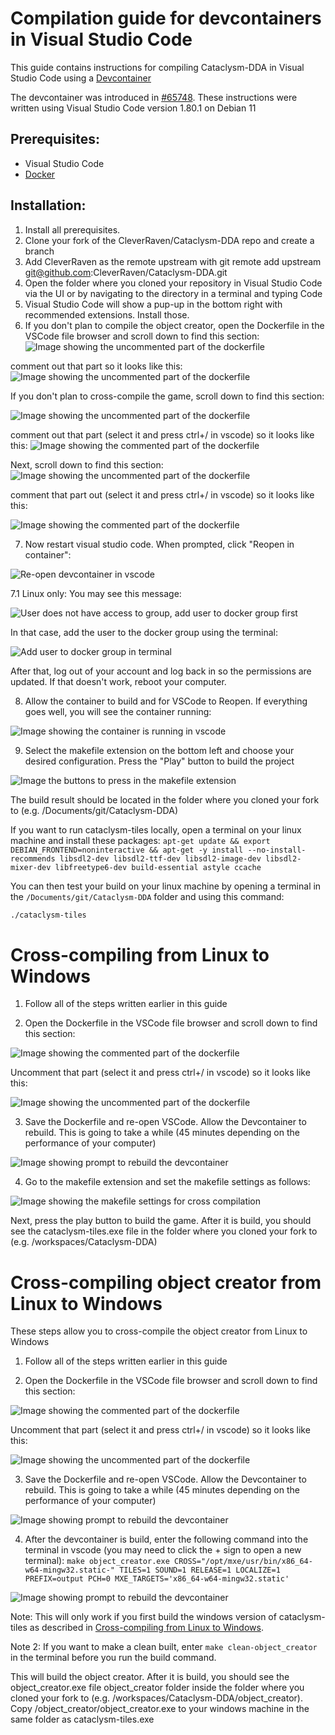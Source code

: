 # Compilation guide for devcontainers in Visual Studio Code

This guide contains instructions for compiling Cataclysm-DDA in Visual Studio Code using a [Devcontainer](https://code.visualstudio.com/learn/develop-cloud/containers)

The devcontainer was introduced in [#65748](https://github.com/CleverRaven/Cataclysm-DDA/pull/65748). These instructions were written using Visual Studio Code version 1.80.1 on Debian 11

## Prerequisites:

* Visual Studio Code
* [Docker](https://docs.docker.com/engine/install/)


## Installation:

1. Install all prerequisites.
2. Clone your fork of the CleverRaven/Cataclysm-DDA repo and create a branch
3. Add CleverRaven as the remote upstream with git remote add upstream git@github.com:CleverRaven/Cataclysm-DDA.git
4. Open the folder where you cloned your repository in Visual Studio Code via the UI or by navigating to the directory in a terminal and typing Code
5. Visual Studio Code will show a pup-up in the bottom right with recommended extensions. Install those.
6. If you don't plan to compile the object creator, open the Dockerfile in the VSCode file browser and scroll down to find this section:
  ![Image showing the uncommented part of the dockerfile](../img/Devcontainer-Find-Uncommented-Linux-QT5-Libs.png)

  comment out that part so it looks like this:
  ![Image showing the uncommented part of the dockerfile](../img/Devcontainer-Commented-Out-Qt5-Linux-Libs.png)

If you don't plan to cross-compile the game, scroll down to find this section:

  ![Image showing the uncommented part of the dockerfile](../img/Devcontainer-Uncomment-Windows-Part-In-Dockerfile.png)

  comment out that part (select it and press ctrl+/ in vscode) so it looks like this:
  ![Image showing the commented part of the dockerfile](../img/Devcontainer-Find-Commented-Windows-Commands-In-Dockerfile.png)

Next, scroll down to find this section:
  ![Image showing the uncommented part of the dockerfile](../img/Devcontainer-Uncomment-QT5-Part-In-Dockerfile.png)
  
  comment that part out (select it and press ctrl+/ in vscode) so it looks like this:

  ![Image showing the commented part of the dockerfile](../img/Devcontainer-Find-Commented-QT5-Commands-In-Dockerfile.png)

  
7. Now restart visual studio code. When prompted, click "Reopen in container":
   
  ![Re-open devcontainer in vscode](../img/Devcontainer-Re-Open-In-Container.png)

  7.1 Linux only: You may see this message:
  
  ![User does not have access to group, add user to docker group first](../img/Devcontainer-User-Does-Not-Have-Access-Add-To-Group-First.png)
  
  In that case, add the user to the docker group using the terminal:
  
  ![Add user to docker group in terminal](../img/Devcontainer-Add-User-To-Docker-Group.png)

  After that, log out of your account and log back in so the permissions are updated. If that doesn't work, reboot your computer.

  
8. Allow the container to build and for VSCode to Reopen. If everything goes well, you will see the container running:

  ![Image showing the container is running in vscode](../img/Devcontainer-Running-Cataclysm-Devcontainer.png)


9. Select the makefile extension on the bottom left and choose your desired configuration. Press the "Play" button to build the project

  ![Image the buttons to press in the makefile extension](../img/Devcontainer-Make-File-Configs.png)


  
The build result should be located in the folder where you cloned your fork to (e.g. /Documents/git/Cataclysm-DDA)

If you want to run cataclysm-tiles locally, open a terminal on your linux machine and install these packages: `apt-get update && export DEBIAN_FRONTEND=noninteractive && apt-get -y install --no-install-recommends libsdl2-dev libsdl2-ttf-dev libsdl2-image-dev libsdl2-mixer-dev libfreetype6-dev build-essential astyle ccache`

You can then test your build on your linux machine by opening a terminal in the `/Documents/git/Cataclysm-DDA` folder and using this command:
```bash
./cataclysm-tiles
```



# Cross-compiling from Linux to Windows
1. Follow all of the steps written earlier in this guide

2. Open the Dockerfile in the VSCode file browser and scroll down to find this section:

  ![Image showing the commented part of the dockerfile](../img/Devcontainer-Find-Commented-Windows-Commands-In-Dockerfile.png)

  Uncomment that part (select it and press ctrl+/ in vscode) so it looks like this:
  
  ![Image showing the uncommented part of the dockerfile](../img/Devcontainer-Uncomment-Windows-Part-In-Dockerfile.png)

3. Save the Dockerfile and re-open VSCode. Allow the Devcontainer to rebuild. This is going to take a while (45 minutes depending on the performance of your computer)

  ![Image showing prompt to rebuild the devcontainer](../img/Devcontainer-Dockerfile-Changed-Prompt-Click-Rebuild.png)

4. Go to the makefile extension and set the makefile settings as follows:

  ![Image showing the makefile settings for cross compilation](../img/Devcontainer-Makefile-Settings-Crosscompile-Windows.png)
  
  Next, press the play button to build the game. After it is build, you should see the cataclysm-tiles.exe file in the folder where you cloned your fork to (e.g. /workspaces/Cataclysm-DDA)



# Cross-compiling object creator from Linux to Windows
These steps allow you to cross-compile the object creator from Linux to Windows

1. Follow all of the steps written earlier in this guide

2. Open the Dockerfile in the VSCode file browser and scroll down to find this section:

  ![Image showing the commented part of the dockerfile](../img/Devcontainer-Find-Commented-QT5-Commands-In-Dockerfile.png)

  Uncomment that part (select it and press ctrl+/ in vscode) so it looks like this:
  
  ![Image showing the uncommented part of the dockerfile](../img/Devcontainer-Uncomment-QT5-Part-In-Dockerfile.png)

3. Save the Dockerfile and re-open VSCode. Allow the Devcontainer to rebuild. This is going to take a while (45 minutes depending on the performance of your computer)

  ![Image showing prompt to rebuild the devcontainer](../img/Devcontainer-Dockerfile-Changed-Prompt-Click-Rebuild.png)

4. After the devcontainer is build, enter the following command into the terminal in vscode (you may need to click the + sign to open a new terminal): `make object_creator.exe CROSS="/opt/mxe/usr/bin/x86_64-w64-mingw32.static-" TILES=1 SOUND=1 RELEASE=1 LOCALIZE=1 PREFIX=output PCH=0 MXE_TARGETS='x86_64-w64-mingw32.static'`

  ![Image showing prompt to rebuild the devcontainer](../img/Devcontainer-Enter-Build-Command-Object-Creator-Terminal.png)

  Note: This will only work if you first build the windows version of cataclysm-tiles as described in [Cross-compiling from Linux to Windows](https://github.com/CleverRaven/Cataclysm-DDA/blob/master/doc/COMPILING/COMPILING-DEVCONTAINER.md#cross-compiling-from-linux-to-windows).

  Note 2: If you want to make a clean built, enter `make clean-object_creator` in the terminal before you run the build command.

  This will build the object creator. After it is build, you should see the object_creator.exe file object_creator folder inside the folder where you cloned your fork to (e.g. /workspaces/Cataclysm-DDA/object_creator). Copy /object_creator/object_creator.exe to your windows machine in the same folder as cataclysm-tiles.exe

